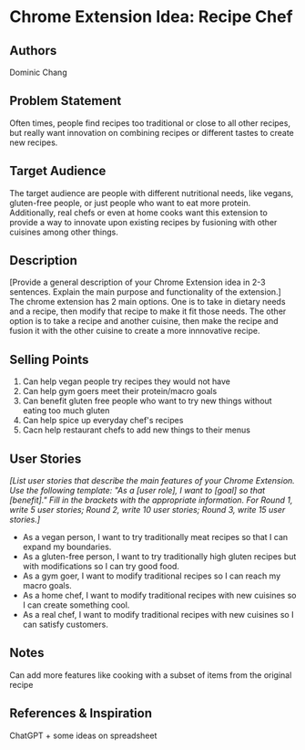# Chrome Extension Idea: Recipe Chef

## Authors

Dominic Chang

## Problem Statement

Often times, people find recipes too traditional or close to all other recipes, but really want innovation on combining recipes or different tastes to create new recipes.

## Target Audience

The target audience are people with different nutritional needs, like vegans, gluten-free people, or just people who want to eat more protein. Additionally, real chefs or even at home cooks want this extension to provide a way to innovate upon existing recipes by fusioning with other cuisines among other things.

## Description

[Provide a general description of your Chrome Extension idea in 2-3 sentences. Explain the main purpose and functionality of the extension.]
The chrome extension has 2 main options. One is to take in dietary needs and a recipe, then modify that recipe to make it fit those needs. The other option is to take a recipe and another cuisine, then make the recipe and fusion it with the other cuisine to create a more innnovative recipe.

## Selling Points

1. Can help vegan people try recipes they would not have
2. Can help gym goers meet their protein/macro goals
3. Can benefit gluten free people who want to try new things without eating too much gluten
4. Can help spice up everyday chef's recipes
5. Cacn help restaurant chefs to add new things to their menus

## User Stories

_[List user stories that describe the main features of your Chrome Extension. Use the following template: "As a [user role], I want to [goal] so that [benefit]." Fill in the brackets with the appropriate information. For Round 1, write 5 user stories; Round 2, write 10 user stories; Round 3, write 15 user stories.]_
- As a vegan person, I want to try traditionally meat recipes so that I can expand my boundaries.
- As a gluten-free person, I want to try traditionally high gluten recipes but with modifications so I can try good food.
- As a gym goer, I want to modify traditional recipes so I can reach my macro goals.
- As a home chef, I want to modify traditional recipes with new cuisines so I can create something cool.
- As a real chef, I want to modify traditional recipes with new cuisines so I can satisfy customers.


## Notes

Can add more features like cooking with a subset of items from the original recipe

## References & Inspiration

ChatGPT + some ideas on spreadsheet